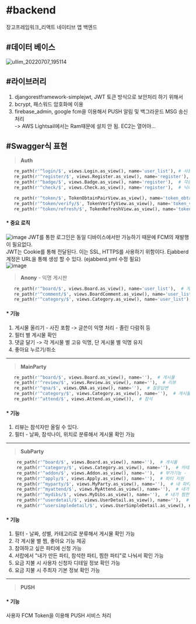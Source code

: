 # #backend
 장고프레임워크_리액트 네이티브 앱 백엔드

## #데이터 베이스
![ullim_20220707_195114](https://user-images.githubusercontent.com/25381921/177757269-697721fd-1899-4f12-bd38-d08af4a543fa.png)

## #라이브러리
 
 1. djangorestframework-simplejwt, JWT 토큰 방식으로 보안처리 하기 위해서
 2. bcrypt, 패스워드 암호화에 이용
 3. firebase_admin, google fcm을 이용해서 PUSH 알림 및 백그라운드 MSG 송신 처리    
  -> AWS Lightsail에서는 Ram때문에 설치 안 됨. EC2는 열어야...

## #Swagger식 표현

 > **Auth**
 ```python
    re_path(r'^login/$', views.Login.as_view(), name='user_list'), # 사용자 로그인 검증
    re_path(r'^register/$', views.Register.as_view(), name='register'),  # 회원가입
    re_path(r'^badge/$', views.Badge.as_view(), name='register'),  # 각종 인증 (학력, 재산 등)
    re_path(r'^check/$', views.Check.as_view(), name='register'),  # 닉네임 중복 체크, Ajax 처럼 입력시 자동 체크 하려고,,,

    re_path(r'^token/$', TokenObtainPairView.as_view(), name='token_obtain_pair'),  # 토큰 생성
    re_path(r'^token/verify/$', TokenVerifyView.as_view(), name='token_verify'),  # 토큰 인증
    re_path(r'^token/refresh/$', TokenRefreshView.as_view(), name='token_refresh'),  # 토큰 재생성
 ```
 
 #### * 중요 로직
 ![image](https://user-images.githubusercontent.com/25381921/177764175-0ca12f06-bd2e-4c66-9b09-7dd3f67d3082.png)
 JWT를 통한 로그인은 동일 디바이스에서만 가능하기 때문에 FCM의 재발행이 필요없다.    
 JWT는 Cookie를 통해 전달된다. 이는 SSL, HTTPS를 사용하기 위함이다.
 Ejabberd계정은 URL을 통해 생성 할 수 있다. (ejabberd.yml 수정 필요)     
 ![image](https://user-images.githubusercontent.com/25381921/177765597-f3d6c713-c6f4-42ba-a3ed-9c8e6e54d580.png)

 > **Anony** - 익명 게시판
 ```python
    re_path(r'^board/$', views.Board.as_view(), name='user_list'),  # 게시물 
    re_path(r'^comment/$', views.BoardComment.as_view(), name='user_list'),  # 댓글
    re_path(r'^category/$', views.Category.as_view(), name='user_list'),  # 게시물 필터 - 연애, 직장, 추천 등
 ```
 
 #### * 기능
 1. 게시물 올리기 - 사진 포함
   -> 글쓴이 익명 처리 - 졸린 다람쥐 등
 2. 필터 별 게시물 확인
 3. 댓글 달기
   -> 각 게시물 별 고유 익명, 단 게시물 별 익명 유지
 4. 좋아요 누르기/취소
 -----------------------
 > **MainParty**
 ```python
    re_path(r'^board/$', views.Board.as_view(), name=''),  # 게시물
    re_path(r'^review/$', views.Review.as_view(), name=''),  # 리뷰
    re_path(r'^qna/$', views.QNA.as_view(), name=''),  # 질문답변
    re_path(r'^category/$', views.Category.as_view(), name=''),  # 게시물 필터
    re_path(r'^attend/$', views.Attend.as_view()),  # 참석
 ```
 
#### * 기능
1. 리뷰는 참석자만 올릴 수 있다.
2. 필터 - 날짜, 참석나이, 위치로 분류해서 게시물 확인 가능
--------------------
> **SubParty**
```python
    re_path(r'^board/$', views.Board.as_view(), name=''),  # 게시물
    re_path(r'^category/$', views.Category.as_view(), name=''),  # 카테고리
    re_path(r'^addon/$', views.Addon.as_view(), name=''),  # 부가기능 - 찜, 좋아요
    re_path(r'^apply/$', views.Apply.as_view(), name=''),  # 파티 지원
    re_path(r'^myparty/$', views.MyParty.as_view(), name=''),  # 내 파티만
    re_path(r'^myattend/$', views.MyAttend.as_view(), name=''),  # 내가 참석한 파티만
    re_path(r'^mydibs/$', views.MyDibs.as_view(), name=''),  # 내가 찜한 파티만
    re_path(r'^userdetail/$', views.UserDetail.as_view(), name=''),  # 사용자 디테일 정보
    re_path(r'^usersimpledetail/$', views.UserSimpleDetail.as_view(), name=''),  # 사용자 기본 정보
```

#### * 기능
1. 필터 - 날짜, 성별, 카테고리로 분류해서 게시물 확인 가능
2. 각 게시물 별 찜, 좋아요 기능 제공
3. 참여하고 싶은 파티에 신청 가능
4. 서랍에서 "내가 만든 파티, 참석한 파티, 찜한 파티"로 나눠서 확인 가능
5. 요금 지불 시 사용자 신청자 디테일 정보 확인 가능
6. 요금 지불 시 주최자 기본 정보 확인 가능
----------------------------

> **PUSH**

#### * 기능
 사용자 FCM Token을 이용해 PUSH 서비스 처리
